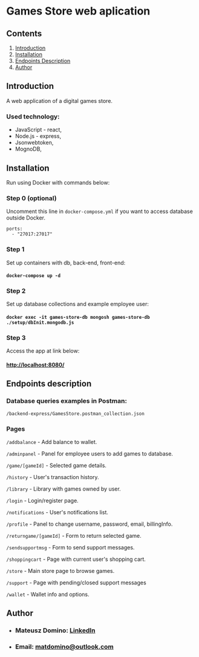 # Games Store web aplication
## Contents
1. [Introduction](#introduction)
2. [Installation](#installation)
3. [Endpoints Description](#endpoints-description)
4. [Author](#author)

## Introduction
A web application of a digital games store.

### Used technology:
- JavaScript - react,
- Node.js - express,
- Jsonwebtoken,
- MognoDB,


## Installation
Run using Docker with commands below:

### Step 0 (optional)
Uncomment this line in `docker-compose.yml` if you want to access database outside Docker.
```
ports:
  - "27017:27017"
```

### Step 1
Set up containers with db, back-end, front-end:
#### `docker-compose up -d` 

### Step 2
Set up database collections and example employee user:
#### `docker exec -it games-store-db mongosh games-store-db ./setup/dbInit.mongodb.js`

### Step 3
Access the app at link below:
#### [http://localhost:8080/](http://localhost:8080/)

## Endpoints description
### Database queries examples in Postman:
`/backend-express/GamesStore.postman_collection.json`

### Pages

`/addbalance` - Add balance to wallet.

`/adminpanel` - Panel for employee users to add games to database.

`/game/[gameId]` - Selected game details.

`/history` - User's transaction history.

`/library` - Library with games owned by user.

`/login` - Login/register page.

`/notifications` - User's notifications list.

`/profile` - Panel to change username, password, email, billingInfo.

`/returngame/[gameId]` - Form to return selected game.

`/sendsupportmsg` - Form to send support messages.

`/shoppingcart` - Page with current user's shopping cart.

`/store` - Main store page to browse games. 

`/support` - Page with pending/closed support messages

`/wallet` - Wallet info and options.

## Author
* ### Mateusz Domino: [LinkedIn](https://www.linkedin.com/in/mateusz-domino-214927270/)
* ### Email: [matdomino@outlook.com](mailto:matdomino@outlook.com)